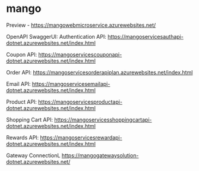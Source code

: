 # mango

Preview - https://mangowebmicroservice.azurewebsites.net/

OpenAPI SwaggerUI:
Authentication API: https://mangoservicesauthapi-dotnet.azurewebsites.net/index.html

Coupon API: https://mangoservicescouponapi-dotnet.azurewebsites.net/index.html

Order API: https://mangoservicesorderapiplan.azurewebsites.net/index.html

Email API: https://mangoservicesemailapi-dotnet.azurewebsites.net/index.html

Product API: https://mangoservicesproductapi-dotnet.azurewebsites.net/index.html

Shopping Cart API: https://mangoservicesshoppingcartapi-dotnet.azurewebsites.net/index.html

Rewards API: https://mangoservicesrewardapi-dotnet.azurewebsites.net/index.html

Gateway ConnectionL https://mangogatewaysolution-dotnet.azurewebsites.net/
